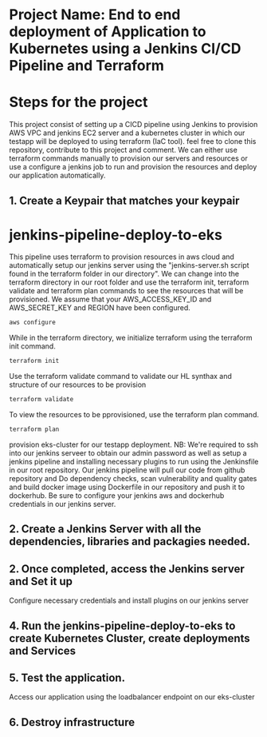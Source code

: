 # Project Name: End to end deployment of Application to Kubernetes using a Jenkins CI/CD Pipeline and Terraform
# Steps for the project

This project consist of setting up a CICD pipeline using Jenkins to provision AWS VPC and jenkins EC2 server and a kubernetes cluster in which our testapp will be deployed to using terraform (IaC tool). feel free to clone this repository, contribute to this project and comment.
We can either use terraform commands manually to provision our servers and resources or use a configure a jenkins job to run and provision the resources and deploy our application automatically.

## 1. Create a Keypair that matches your keypair
# jenkins-pipeline-deploy-to-eks

This pipeline uses terraform to provision resources in aws cloud and automatically setup our jenkins server using the "jenkins-server.sh script found in the terraform folder in our directory". We can change into the terraform directory in our root folder and use the terraform init, terraform validate and terraform plan commands to see the resources that will be provisioned. We assume that your AWS_ACCESS_KEY_ID and AWS_SECRET_KEY and REGION have been configured.

```bash
aws configure
```
While in the terraform directory, we initialize terraform using the terraform init command.
```bash
terraform init
```
Use the terraform validate command to validate our HL synthax and structure of our resources to be provision
```bash
terraform validate
```
To view the resources to be pprovisioned, use the terraform plan command.
```bash
terraform plan
```


 provision eks-cluster for our testapp deployment. NB: We're required to ssh into our jenkins serveer to obtain our admin password as well as setup a jenkins pipeline and installing necessary plugins to run using the Jenkinsfile in our root repository. Our jenkins pipeline will pull our code from github repository and Do dependency checks, scan vulnerability and quality gates and build docker image using Dockerfile in our repository and push it to dockerhub. Be sure to configure your jenkins aws and dockerhub credentials in our jenkins server. 

## 2. Create a Jenkins Server with all the dependencies, libraries and packagies needed.
## 2. Once completed, access the Jenkins server and Set it up

Configure necessary credentials and install plugins on our jenkins server
## 4. Run the jenkins-pipeline-deploy-to-eks to create Kubernetes Cluster, create deployments and Services
## 5. Test the application.

Access our application using the loadbalancer endpoint on our eks-cluster

## 6. Destroy infrastructure
